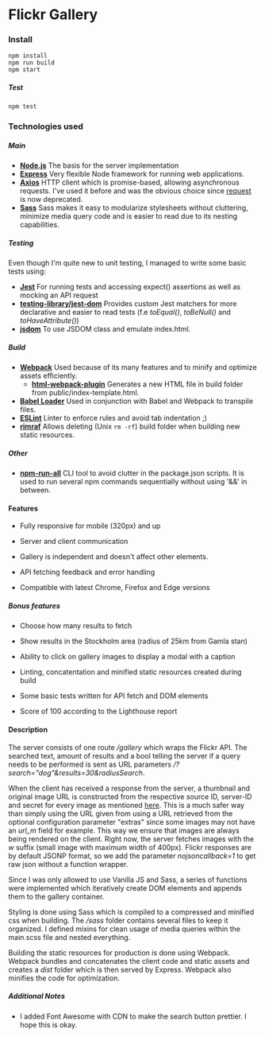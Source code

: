 # Flickr Gallery

### Install

```node
npm install
npm run build
npm start
```

##### Test

```node
npm test
```

### Technologies used

##### Main

- [**Node.js**](https://nodejs.org/en/)
  The basis for the server implementation
- [**Express**](http://expressjs.com/)
  Very flexible Node framework for running web applications.
- [**Axios**](https://github.com/axios/axios)
  HTTP client which is promise-based, allowing asynchronous requests. I've used it before and was the obvious choice since [request](https://github.com/request/request) is now deprecated.
- [**Sass**](https://sass-lang.com/)
  Sass makes it easy to modularize stylesheets without cluttering, minimize media query code and is easier to read due to its nesting capabilities.

##### Testing

Even though I'm quite new to unit testing, I managed to write some basic tests using:

- [**Jest**](https://jestjs.io/)
  For running tests and accessing expect() assertions as well as mocking an API request
- [**testing-library/jest-dom**](https://github.com/testing-library/jest-dom)
  Provides custom Jest matchers for more declarative and easier to read tests (f.e _toEqual()_, _toBeNull()_ and _toHaveAttribute()_)
- [**jsdom**](https://www.npmjs.com/package/jsdom)
  To use JSDOM class and emulate index.html.

##### Build

- [**Webpack**](https://nodejs.org/en/)
  Used because of its many features and to minify and optimize assets efficiently.
  - [**html-webpack-plugin**](https://github.com/jantimon/html-webpack-plugin)
    Generates a new HTML file in build folder from public/index-template.html.
- [**Babel Loader**](https://github.com/babel/babel-loader)
  Used in conjunction with Babel and Webpack to transpile files.
- [**ESLint**](https://eslint.org/)
  Linter to enforce rules and avoid tab indentation ;)
- [**rimraf**](https://www.npmjs.com/package/rimraf)
  Allows deleting (Unix `rm -rf`) build folder when building new static resources.

##### Other

- [**npm-run-all**](https://www.npmjs.com/package/npm-run-all)
  CLI tool to avoid clutter in the package.json scripts. It is used to run several npm commands sequentially without using '&&' in between.

#### Features

- Fully responsive for mobile (320px) and up

- Server and client communication

- Gallery is independent and doesn't affect other elements.

- API fetching feedback and error handling

- Compatible with latest Chrome, Firefox and Edge versions

##### Bonus features

- Choose how many results to fetch

- Show results in the Stockholm area (radius of 25km from Gamla stan)

- Ability to click on gallery images to display a modal with a caption

- Linting, concatentation and minified static resources created during build

- Some basic tests written for API fetch and DOM elements

- Score of 100 according to the Lighthouse report

#### Description

The server consists of one route _/gallery_ which wraps the Flickr API. The searched text, amount of results and a bool telling the server if a query needs to be performed is sent as URL parameters _/?search="dog"&results=30&radiusSearch_.

When the client has received a response from the server, a thumbnail and original image URL is constructed from the respective source ID, server-ID and secret for every image as mentioned [here](https://www.flickr.com/services/api/misc.urls.html). This is a much safer way than simply using the URL given from using a URL retrieved from the optional configuration parameter "extras" since some images may not have an _url_m_ field for example. This way we ensure that images are always being rendered on the client. Right now, the server fetches images with the _w_ suffix (small image with maximum width of 400px). Flickr responses are by default JSONP format, so we add the parameter _nojsoncallback=1_ to get raw json without a function wrapper.

Since I was only allowed to use Vanilla JS and Sass, a series of functions were implemented which iteratively create DOM elements and appends them to the gallery container.

Styling is done using Sass which is compiled to a compressed and minified css when building. The _/sass_ folder contains several files to keep it organized. I defined mixins for clean usage of media queries within the main.scss file and nested everything.

Building the static resources for production is done using Webpack. Webpack bundles and concatenates the client code and static assets and creates a _dist_ folder which is then served by Express. Webpack also minifies the code for optimization.

##### Additional Notes

- I added Font Awesome with CDN to make the search button prettier. I hope this is okay.
